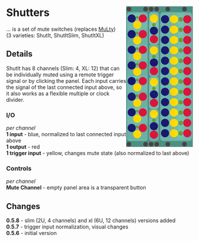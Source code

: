 # Shutters <img align="right" src="images/shutters_100.png">
... is a set of mute switches (replaces [MuLty](multy.md))  
 (3 varieties: ShutIt, ShutItSlim, ShutItXL)  
 
## Details
ShutIt has 8 channels (Slim: 4, XL: 12) that can be individually muted using a remote trigger signal or by clicking the panel.
Each input carries the signal of the last connected input above, so it also works as a flexible multiple or clock divider.

### I/O
_per channel_  
__1 input__ - blue, normalized to last connected input above  
__1 output__ - red  
__1 trigger input__ - yellow, changes mute state (also normalized to last above)  

### Controls
_per channel_  
__Mute Channel__ - empty panel area is a transparent button

## Changes
__0.5.8__ - slim (2U, 4 channels) and xl (6U, 12 channels) versions added  
__0.5.7__ - trigger input normalization, visual changes  
__0.5.6__ - initial version
